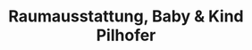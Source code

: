 ---
title: "Raumausstattung, Baby & Kind Pilhofer"
url: /sulzbach-rosenberg/raumausstattung-baby-und-kind-pilhofer/
shop: Babysachen
---